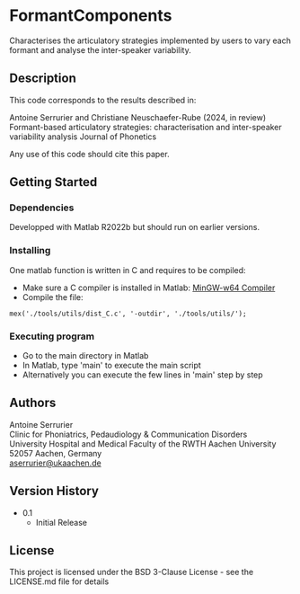# FormantComponents

Characterises the articulatory strategies implemented by users to vary each formant and analyse the inter-speaker variability.

## Description

This code corresponds to the results described in:

Antoine Serrurier and Christiane Neuschaefer-Rube (2024, in review)
Formant-based articulatory strategies: characterisation and inter-speaker variability analysis
Journal of Phonetics

Any use of this code should cite this paper.

## Getting Started

### Dependencies

Developped with Matlab R2022b but should run on earlier versions.

### Installing

One matlab function is written in C and requires to be compiled:
* Make sure a C compiler is installed in Matlab: [MinGW-w64 Compiler](https://uk.mathworks.com/help/matlab/matlab_external/install-mingw-support-package.html)
* Compile the file: 
```
mex('./tools/utils/dist_C.c', '-outdir', './tools/utils/');
```

### Executing program

* Go to the main directory in Matlab
* In Matlab, type 'main' to execute the main script
* Alternatively you can execute the few lines in 'main' step by step

## Authors

Antoine Serrurier  
Clinic for Phoniatrics, Pedaudiology & Communication Disorders  
University Hospital and Medical Faculty of the RWTH Aachen University  
52057 Aachen, Germany  
aserrurier@ukaachen.de

## Version History

* 0.1
    * Initial Release

## License

This project is licensed under the BSD 3-Clause License - see the LICENSE.md file for details
